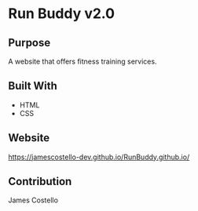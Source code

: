 # Run Buddy v2.0

## Purpose
A website that offers fitness training services. 

## Built With
* HTML
* CSS

## Website
https://jamescostello-dev.github.io/RunBuddy.github.io/

## Contribution
James Costello
